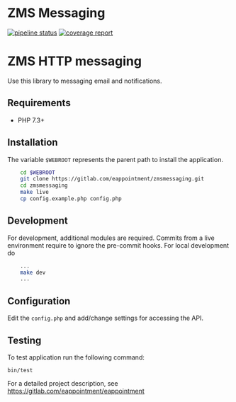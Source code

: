 # ZMS Messaging

[![pipeline status](https://gitlab.com/eappointment/zmsmessaging/badges/main/pipeline.svg)](https://gitlab.com/eappointment/zmsmessaging/-/commits/main)
[![coverage report](https://gitlab.com/eappointment/zmsmessaging/badges/main/coverage.svg)](https://eappointment.gitlab.io/zmsmessaging/_tests/coverage/index.html)

# ZMS HTTP messaging

Use this library to messaging email and notifications.

## Requirements

* PHP 7.3+

## Installation

The variable `$WEBROOT` represents the parent path to install the application.

```bash
    cd $WEBROOT
    git clone https://gitlab.com/eappointment/zmsmessaging.git
    cd zmsmessaging
    make live
    cp config.example.php config.php
```

## Development

For development, additional modules are required. Commits from a live environment require to ignore the pre-commit hooks.
For local development do

```bash
    ...
    make dev
    ...
```

## Configuration

Edit the `config.php` and add/change settings for accessing the API.

## Testing

To test application run the following command:

    bin/test

For a detailed project description, see https://gitlab.com/eappointment/eappointment
